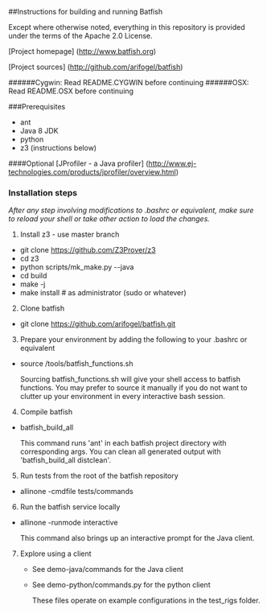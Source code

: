 ##Instructions for building and running Batfish

Except where otherwise noted, everything in this repository is provided under the terms of the Apache 2.0 License.

[Project homepage] (http://www.batfish.org)

[Project sources] (http://github.com/arifogel/batfish)


######Cygwin: Read README.CYGWIN before continuing
######OSX: Read README.OSX before continuing

###Prerequisites
  - ant
  - Java 8 JDK
  - python
  - z3 (instructions below)

####Optional
   [JProfiler - a Java profiler] (http://www.ej-technologies.com/products/jprofiler/overview.html)

### Installation steps

*After any step involving modifications to .bashrc or equivalent, make sure to reload your shell or take other action to load the changes.*

1. Install z3 - use master branch
  - git clone https://github.com/Z3Prover/z3
  - cd z3
  - python scripts/mk_make.py --java
  - cd build
  - make -j<number-of-jobs>
  - make install # as administrator (sudo or whatever)

2. Clone batfish
  - git clone https://github.com/arifogel/batfish.git

3. Prepare your environment by adding the following to your .bashrc or equivalent
  - source <batfish-root>/tools/batfish_functions.sh

    Sourcing batfish_functions.sh will give your shell access to batfish functions. You may prefer to source it manually if you do not want to clutter up your environment in every interactive bash session.

4. Compile batfish
  - batfish_build_all

    This command runs 'ant' in each batfish project directory with corresponding args. You can clean all generated output with 'batfish_build_all distclean'.

5. Run tests from the root of the batfish repository
  - allinone -cmdfile tests/commands

6. Run the batfish service locally
  - allinone -runmode interactive

    This command also brings up an interactive prompt for the Java client.

7. Explore using a client
   - See demo-java/commands for the Java client
   - See demo-python/commands.py for the python client

     These files operate on example configurations in the test_rigs folder.